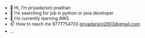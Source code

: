 - 👋 Hi, I’m priyadarsini pradhan
- 👀 I’m searching for job in python or java developer
- 🌱 I’m currently learning AWS
- 📫 How to reach me 
           9777754703
           priyadarsini2903@gmail.com
- ...

<!---
priyadarsinipradhan/priyadarsinipradhan is a ✨ special ✨ repository because its `README.md` (this file) appears on your GitHub profile.
You can click the Preview link to take a look at your changes.
--->
